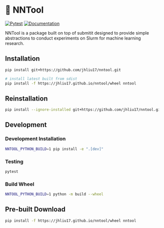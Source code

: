 # 🚂 NNTool

[![Pytest](https://github.com/jhliu17/nntool/actions/workflows/pytest.yml/badge.svg)](https://github.com/jhliu17/nntool/actions/workflows/pytest.yml) [![Documentation](https://github.com/jhliu17/nntool/actions/workflows/documentation.yml/badge.svg)](https://github.com/jhliu17/nntool/actions/workflows/documentation.yml)

NNTool is a package built on top of submitit designed to provide simple abstractions to conduct experiments on Slurm for machine learning research.

## Installation

```bash
pip install git+https://github.com/jhliu17/nntool.git

# install latest built from sdist
pip install -f https://jhliu17.github.io/nntool/wheel nntool
```

## Reinstallation

```bash
pip install --ignore-installed git+https://github.com/jhliu17/nntool.git
```

## Development

### Development Installation

```bash
NNTOOL_PYTHON_BUILD=1 pip install -e ".[dev]"
```

### Testing

```bash
pytest
```

### Build Wheel

```bash
NNTOOL_PYTHON_BUILD=1 python -m build --wheel
```

## Pre-built Download
```bash
pip install -f https://jhliu17.github.io/nntool/wheel nntool
```
